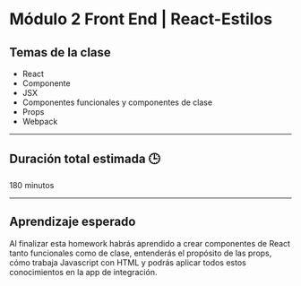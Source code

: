 # Módulo 2 Front End | React-Estilos

## Temas de la clase

- React
- Componente
- JSX
- Componentes funcionales y componentes de clase
- Props
- Webpack

---

## Duración total estimada 🕒

180 minutos

---

## Aprendizaje esperado

Al finalizar esta homework habrás aprendido a crear componentes de React tanto funcionales como de clase, entenderás el propósito de las props, cómo trabaja Javascript con HTML y podrás aplicar todos estos conocimientos en la app de integración.
